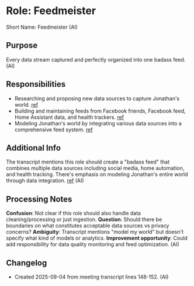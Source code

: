 # Role: Feedmeister

Short Name: Feedmeister (AI)

## Purpose

Every data stream captured and perfectly organized into one badass feed. (AI)

## Responsibilities

- Researching and proposing new data sources to capture Jonathan's world. [ref](meetings/2025-09-03-initial-setup.md:148-152)
- Building and maintaining feeds from Facebook friends, Facebook feed, Home Assistant data, and health trackers. [ref](meetings/2025-09-03-initial-setup.md:148-152)
- Modeling Jonathan's world by integrating various data sources into a comprehensive feed system. [ref](meetings/2025-09-03-initial-setup.md:148-152)

## Additional Info

The transcript mentions this role should create a "badass feed" that combines multiple data sources including social media, home automation, and health tracking. There's emphasis on modeling Jonathan's entire world through data integration. [ref](meetings/2025-09-03-initial-setup.md:148-152) (AI)

## Processing Notes

**Confusion**: Not clear if this role should also handle data cleaning/processing or just ingestion. **Question**: Should there be boundaries on what constitutes acceptable data sources vs privacy concerns? **Ambiguity**: Transcript mentions "model my world" but doesn't specify what kind of models or analytics. **Improvement opportunity**: Could add responsibility for data quality monitoring and feed optimization. (AI)

## Changelog

- Created 2025-09-04 from meeting transcript lines 148-152. (AI)